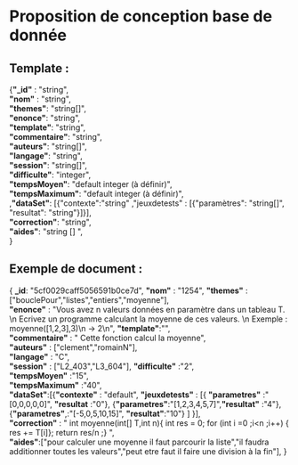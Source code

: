 
# Proposition de conception base de donnée

## Template :
{**"_id"** : "string",  
**"nom"** : "string",  
**"themes"**: "string[]",  
**"enonce"**: "string",  
**"template"**: "string",  
**"commentaire"**: "string",  
**"auteurs"**: "string[]",  
**"langage"**: "string",  
**"session"**: "string[]",  
**"difficulte"**: "integer",  
**"tempsMoyen"**: "default integer (à définir)",  
**"tempsMaximum"**: "default integer (à définir)",   
,**"dataSet"**: [{"contexte":"string" ,"jeuxdetests" : [{"paramètres": "string[]", "resultat": "string"}]}],  
**"correction"**: "string",  
**"aides"**: "string [] ",  
}  


  

## Exemple de document : 

{ **_id**: "5cf0029caff5056591b0ce7d", 
**"nom"** : "1254", 
**"themes"** : ["bouclePour","listes","entiers","moyenne"],  
**"enonce"** : "Vous avez n valeurs données en paramètre dans un tableau T. \n
Ecrivez un programme calculant la moyenne de ces valeurs. \n
Exemple : moyenne([1,2,3],3)\n
		→ 2\n",
**"template"**:"",  
**"commentaire"** : " Cette fonction calcul la moyenne",  
**"auteurs"** : ["clement","romainN"],  
**"langage"** : "C",  
**"session"** : ["L2_403","L3_604"],
**"difficulte"** :"2",  
**"tempsMoyen"** :"15",  
**"tempsMaximum"** :"40",  
**"dataSet"**:[{**"contexte"** : "default", 
		**"jeuxdetests"** : [{ **"parametres"** :"[0,0,0,0,0]", **"resultat** :"0"},
				   {**"parametres"**:"[1,2,3,4,5,7]",**"resultat"** :"4"},
				   {**"parametres"**,:"[-5,0,5,10,15]", **"resultat"**:"10"}
				   ]
		}],  
**"correction"** : " int moyenne(int[] T,int n){
			int res = 0;
			for (int i =0 ;i<n ;i++) { res += T[i]};
			return res/n ;} ",  
**"aides"**:["pour calculer une moyenne il faut parcourir la liste","il faudra additionner toutes les valeurs","peut etre faut il faire une division à la fin"],
}
